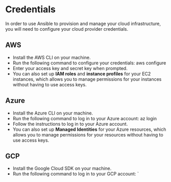 # Credentials
In order to use Ansible to provision and manage your cloud infrastructure, you will need to configure your cloud provider credentials.

## AWS
* Install the AWS CLI on your machine.
* Run the following command to configure your credentials: aws configure
* Enter your access key and secret key when prompted.
* You can also set up **IAM roles** and **instance profiles** for your EC2 instances, which allows you to manage permissions for your instances without having to use access keys.

## Azure
* Install the Azure CLI on your machine.
* Run the following command to log in to your Azure account: az login
* Follow the instructions to log in to your Azure account.
* You can also set up **Managed Identities** for your Azure resources, which allows you to manage permissions for your resources without having to use access keys.

## GCP
* Install the Google Cloud SDK on your machine.
* Run the following command to log in to your GCP account:
`
